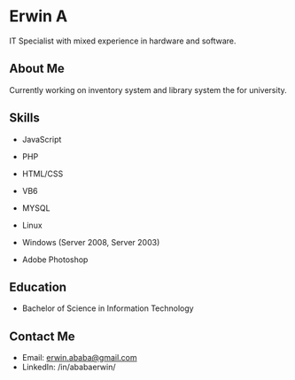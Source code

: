 # Erwin A

IT Specialist with mixed experience in hardware and software.

## About Me
Currently working on inventory system and library system the for university.

## Skills

- JavaScript
- PHP
- HTML/CSS
- VB6
- MYSQL

- Linux
- Windows (Server 2008, Server 2003)

- Adobe Photoshop

## Education

- Bachelor of Science in Information Technology

## Contact Me

- Email: erwin.ababa@gmail.com
- LinkedIn: /in/ababaerwin/
